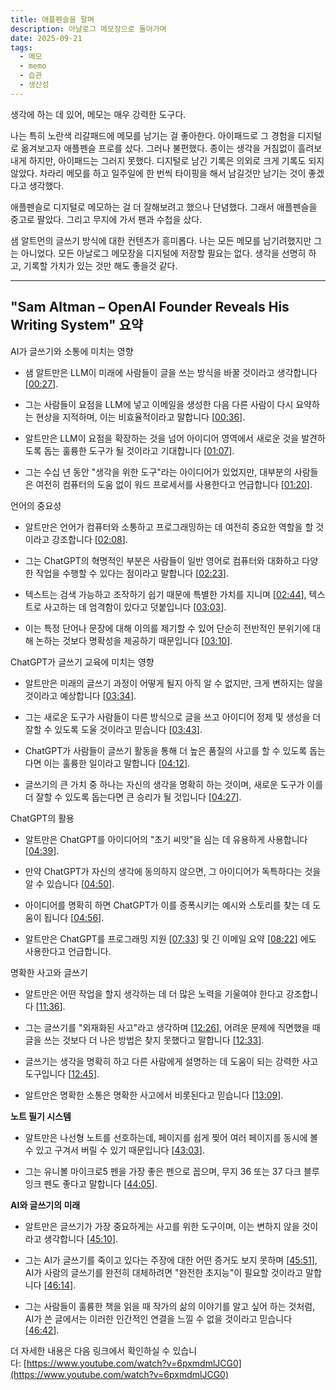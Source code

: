 ```yaml
---
title: 애플펜슬을 팔며
description: 아날로그 메모장으로 돌아가며
date: 2025-09-21
tags:
  - 메모
  - memo
  - 습관
  - 생산성
---
```

생각에 하는 데 있어, 메모는 매우 강력한 도구다.

나는 특히 노란색 리갈패드에 메모를 남기는 걸 좋아한다. 아이패드로 그 경험을 디지털로 옮겨보고자 애플펜슬 프로를 샀다. 그러나 불편했다. 종이는 생각을 거침없이 흘려보내게 하지만, 아이패드는 그러지 못했다. 디지털로 남긴 기록은 의외로 크게 기록도 되지 않았다. 차라리 메모를 하고 일주일에 한 번씩 타이핑을 해서 남길것만 남기는 것이 좋겠다고 생각했다.

애플펜슬로 디지털로 메모하는 걸 더 잘해보려고 했으나 단념했다. 그래서 애플펜슬을 중고로 팔았다. 그리고 무지에 가서 팬과 수첩을 샀다.

샘 알트먼의 글쓰기 방식에 대한 컨텐츠가 흥미롭다. 나는 모든 메모를 남기려했지만 그는 아니었다. 모든 아날로그 메모장을 디지털에 저장할 필요는 없다. 생각을 선명히 하고, 기록할 가치가 있는 것만 해도 좋을것 같다.

--- 

## "Sam Altman – OpenAI Founder Reveals His Writing System" 요약

AI가 글쓰기와 소통에 미치는 영향

- 샘 알트만은 LLM이 미래에 사람들이 글을 쓰는 방식을 바꿀 것이라고 생각합니다 [[00:27](http://www.youtube.com/watch?v=6pxmdmlJCG0&t=27)].
    
- 그는 사람들이 요점을 LLM에 넣고 이메일을 생성한 다음 다른 사람이 다시 요약하는 현상을 지적하며, 이는 비효율적이라고 말합니다 [[00:36](http://www.youtube.com/watch?v=6pxmdmlJCG0&t=36)].
    
- 알트만은 LLM이 요점을 확장하는 것을 넘어 아이디어 영역에서 새로운 것을 발견하도록 돕는 훌륭한 도구가 될 것이라고 기대합니다 [[01:07](http://www.youtube.com/watch?v=6pxmdmlJCG0&t=67)].
    
- 그는 수십 년 동안 "생각을 위한 도구"라는 아이디어가 있었지만, 대부분의 사람들은 여전히 컴퓨터의 도움 없이 워드 프로세서를 사용한다고 언급합니다 [[01:20](http://www.youtube.com/watch?v=6pxmdmlJCG0&t=80)].
    

언어의 중요성

- 알트만은 언어가 컴퓨터와 소통하고 프로그래밍하는 데 여전히 중요한 역할을 할 것이라고 강조합니다 [[02:08](http://www.youtube.com/watch?v=6pxmdmlJCG0&t=128)].
    
- 그는 ChatGPT의 혁명적인 부분은 사람들이 일반 영어로 컴퓨터와 대화하고 다양한 작업을 수행할 수 있다는 점이라고 말합니다 [[02:23](http://www.youtube.com/watch?v=6pxmdmlJCG0&t=143)].
    
- 텍스트는 검색 가능하고 조작하기 쉽기 때문에 특별한 가치를 지니며 [[02:44](http://www.youtube.com/watch?v=6pxmdmlJCG0&t=164)], 텍스트로 사고하는 데 엄격함이 있다고 덧붙입니다 [[03:03](http://www.youtube.com/watch?v=6pxmdmlJCG0&t=183)].
    
- 이는 특정 단어나 문장에 대해 이의를 제기할 수 있어 단순히 전반적인 분위기에 대해 논하는 것보다 명확성을 제공하기 때문입니다 [[03:10](http://www.youtube.com/watch?v=6pxmdmlJCG0&t=190)].
    
ChatGPT가 글쓰기 교육에 미치는 영향

- 알트만은 미래의 글쓰기 과정이 어떻게 될지 아직 알 수 없지만, 크게 변하지는 않을 것이라고 예상합니다 [[03:34](http://www.youtube.com/watch?v=6pxmdmlJCG0&t=214)].
    
- 그는 새로운 도구가 사람들이 다른 방식으로 글을 쓰고 아이디어 정제 및 생성을 더 잘할 수 있도록 도울 것이라고 믿습니다 [[03:43](http://www.youtube.com/watch?v=6pxmdmlJCG0&t=223)].
    
- ChatGPT가 사람들이 글쓰기 활동을 통해 더 높은 품질의 사고를 할 수 있도록 돕는다면 이는 훌륭한 일이라고 말합니다 [[04:12](http://www.youtube.com/watch?v=6pxmdmlJCG0&t=252)].
    
- 글쓰기의 큰 가치 중 하나는 자신의 생각을 명확히 하는 것이며, 새로운 도구가 이를 더 잘할 수 있도록 돕는다면 큰 승리가 될 것입니다 [[04:27](http://www.youtube.com/watch?v=6pxmdmlJCG0&t=267)].
    

ChatGPT의 활용

- 알트만은 ChatGPT를 아이디어의 "초기 씨앗"을 심는 데 유용하게 사용합니다 [[04:39](http://www.youtube.com/watch?v=6pxmdmlJCG0&t=279)].
    
- 만약 ChatGPT가 자신의 생각에 동의하지 않으면, 그 아이디어가 독특하다는 것을 알 수 있습니다 [[04:50](http://www.youtube.com/watch?v=6pxmdmlJCG0&t=290)].
    
- 아이디어를 명확히 하면 ChatGPT가 이를 증폭시키는 예시와 스토리를 찾는 데 도움이 됩니다 [[04:56](http://www.youtube.com/watch?v=6pxmdmlJCG0&t=296)].
    
- 알트만은 ChatGPT를 프로그래밍 지원 [[07:33](http://www.youtube.com/watch?v=6pxmdmlJCG0&t=453)] 및 긴 이메일 요약 [[08:22](http://www.youtube.com/watch?v=6pxmdmlJCG0&t=502)] 에도 사용한다고 언급합니다.
    

명확한 사고와 글쓰기

- 알트만은 어떤 작업을 할지 생각하는 데 더 많은 노력을 기울여야 한다고 강조합니다 [[11:36](http://www.youtube.com/watch?v=6pxmdmlJCG0&t=696)].
    
- 그는 글쓰기를 "외재화된 사고"라고 생각하며 [[12:26](http://www.youtube.com/watch?v=6pxmdmlJCG0&t=746)], 어려운 문제에 직면했을 때 글을 쓰는 것보다 더 나은 방법은 찾지 못했다고 말합니다 [[12:33](http://www.youtube.com/watch?v=6pxmdmlJCG0&t=753)].
    
- 글쓰기는 생각을 명확히 하고 다른 사람에게 설명하는 데 도움이 되는 강력한 사고 도구입니다 [[12:45](http://www.youtube.com/watch?v=6pxmdmlJCG0&t=765)].
    
- 알트만은 명확한 소통은 명확한 사고에서 비롯된다고 믿습니다 [[13:09](http://www.youtube.com/watch?v=6pxmdmlJCG0&t=789)].
    

**노트 필기 시스템**

- 알트만은 나선형 노트를 선호하는데, 페이지를 쉽게 찢어 여러 페이지를 동시에 볼 수 있고 구겨서 버릴 수 있기 때문입니다 [[43:03](http://www.youtube.com/watch?v=6pxmdmlJCG0&t=2583)].
    
- 그는 유니볼 마이크로5 펜을 가장 좋은 펜으로 꼽으며, 무지 36 또는 37 다크 블루 잉크 펜도 좋다고 말합니다 [[44:05](http://www.youtube.com/watch?v=6pxmdmlJCG0&t=2645)].
    

**AI와 글쓰기의 미래**

- 알트만은 글쓰기가 가장 중요하게는 사고를 위한 도구이며, 이는 변하지 않을 것이라고 생각합니다 [[45:10](http://www.youtube.com/watch?v=6pxmdmlJCG0&t=2710)].
    
- 그는 AI가 글쓰기를 죽이고 있다는 주장에 대한 어떤 증거도 보지 못하며 [[45:51](http://www.youtube.com/watch?v=6pxmdmlJCG0&t=2751)], AI가 사람의 글쓰기를 완전히 대체하려면 "완전한 초지능"이 필요할 것이라고 말합니다 [[46:14](http://www.youtube.com/watch?v=6pxmdmlJCG0&t=2774)].
    
- 그는 사람들이 훌륭한 책을 읽을 때 작가의 삶의 이야기를 알고 싶어 하는 것처럼, AI가 쓴 글에서는 이러한 인간적인 연결을 느낄 수 없을 것이라고 믿습니다 [[46:42](http://www.youtube.com/watch?v=6pxmdmlJCG0&t=2802)].
    

더 자세한 내용은 다음 링크에서 확인하실 수 있습니다: [https://www.youtube.com/watch?v=6pxmdmlJCG0](https://www.youtube.com/watch?v=6pxmdmlJCG0)

